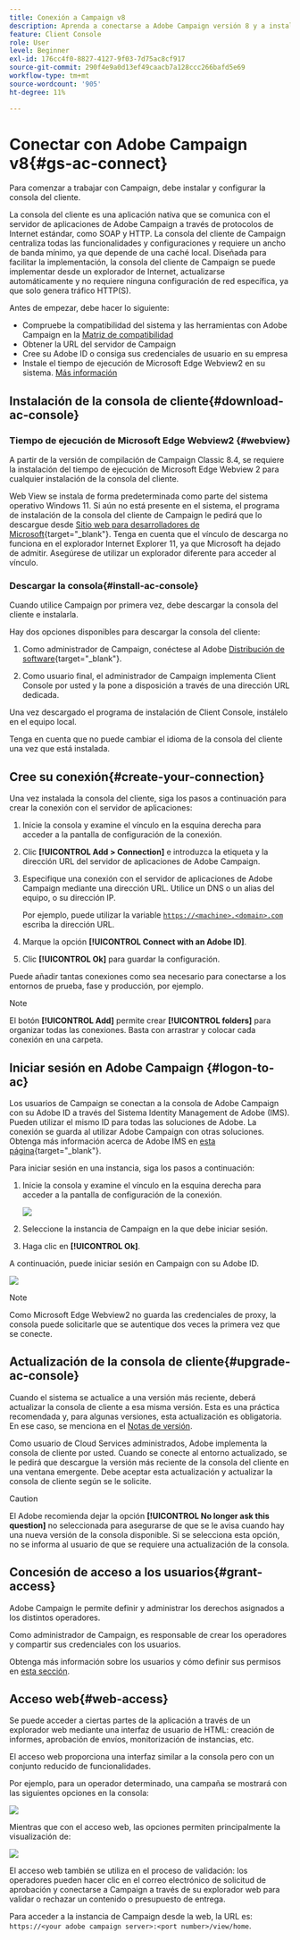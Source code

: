 ```yaml
---
title: Conexión a Campaign v8
description: Aprenda a conectarse a Adobe Campaign versión 8 y a instalar la consola en su equipo para disfrutar de un acceso más sencillo.
feature: Client Console
role: User
level: Beginner
exl-id: 176cc4f0-8827-4127-9f03-7d75ac8cf917
source-git-commit: 290f4e9a0d13ef49caacb7a128ccc266bafd5e69
workflow-type: tm+mt
source-wordcount: '905'
ht-degree: 11%

---
```


# Conectar con Adobe Campaign v8{#gs-ac-connect}

Para comenzar a trabajar con Campaign, debe instalar y configurar la consola del cliente.

La consola del cliente es una aplicación nativa que se comunica con el servidor de aplicaciones de Adobe Campaign a través de protocolos de Internet estándar, como SOAP y HTTP. La consola del cliente de Campaign centraliza todas las funcionalidades y configuraciones y requiere un ancho de banda mínimo, ya que depende de una caché local. Diseñada para facilitar la implementación, la consola del cliente de Campaign se puede implementar desde un explorador de Internet, actualizarse automáticamente y no requiere ninguna configuración de red específica, ya que solo genera tráfico HTTP(S).

Antes de empezar, debe hacer lo siguiente:

* Compruebe la compatibilidad del sistema y las herramientas con Adobe Campaign en la [Matriz de compatibilidad](compatibility-matrix.md)
* Obtener la URL del servidor de Campaign
* Cree su Adobe ID o consiga sus credenciales de usuario en su empresa
* Instale el tiempo de ejecución de Microsoft Edge Webview2 en su sistema. [Más información](#webview)

## Instalación de la consola de cliente{#download-ac-console}

### Tiempo de ejecución de Microsoft Edge Webview2 {#webview}

A partir de la versión de compilación de Campaign Classic 8.4, se requiere la instalación del tiempo de ejecución de Microsoft Edge Webview 2 para cualquier instalación de la consola del cliente.

Web View se instala de forma predeterminada como parte del sistema operativo Windows 11. Si aún no está presente en el sistema, el programa de instalación de la consola del cliente de Campaign le pedirá que lo descargue desde [Sitio web para desarrolladores de Microsoft](http://www.adobe.com/go/acc-ms-webview2-runtime-download_es){target="_blank"}. Tenga en cuenta que el vínculo de descarga no funciona en el explorador Internet Explorer 11, ya que Microsoft ha dejado de admitir. Asegúrese de utilizar un explorador diferente para acceder al vínculo.

### Descargar la consola{#install-ac-console}

Cuando utilice Campaign por primera vez, debe descargar la consola del cliente e instalarla.

Hay dos opciones disponibles para descargar la consola del cliente:

1. Como administrador de Campaign, conéctese al Adobe [Distribución de software](https://experience.adobe.com/#/downloads/content/software-distribution/es/campaign.html){target="_blank"}.

1. Como usuario final, el administrador de Campaign implementa Client Console por usted y la pone a disposición a través de una dirección URL dedicada.

Una vez descargado el programa de instalación de Client Console, instálelo en el equipo local.

Tenga en cuenta que no puede cambiar el idioma de la consola del cliente una vez que está instalada.

## Cree su conexión{#create-your-connection}

Una vez instalada la consola del cliente, siga los pasos a continuación para crear la conexión con el servidor de aplicaciones:

1. Inicie la consola y examine el vínculo en la esquina derecha para acceder a la pantalla de configuración de la conexión.

1. Clic **[!UICONTROL Add > Connection]** e introduzca la etiqueta y la dirección URL del servidor de aplicaciones de Adobe Campaign.

1. Especifique una conexión con el servidor de aplicaciones de Adobe Campaign mediante una dirección URL. Utilice un DNS o un alias del equipo, o su dirección IP.

   Por ejemplo, puede utilizar la variable [`https://<machine>.<domain>.com`](https://myserver.adobe.com) escriba la dirección URL.

1. Marque la opción **[!UICONTROL Connect with an Adobe ID]**.

1. Clic **[!UICONTROL Ok]** para guardar la configuración.

Puede añadir tantas conexiones como sea necesario para conectarse a los entornos de prueba, fase y producción, por ejemplo.

>[!NOTE]
>
>El botón **[!UICONTROL Add]** permite crear **[!UICONTROL folders]** para organizar todas las conexiones. Basta con arrastrar y colocar cada conexión en una carpeta.

## Iniciar sesión en Adobe Campaign {#logon-to-ac}

Los usuarios de Campaign se conectan a la consola de Adobe Campaign con su Adobe ID a través del Sistema Identity Management de Adobe (IMS). Pueden utilizar el mismo ID para todas las soluciones de Adobe. La conexión se guarda al utilizar Adobe Campaign con otras soluciones. Obtenga más información acerca de Adobe IMS en [esta página](https://helpx.adobe.com/es/enterprise/using/identity.html){target="_blank"}.

Para iniciar sesión en una instancia, siga los pasos a continuación:

1. Inicie la consola y examine el vínculo en la esquina derecha para acceder a la pantalla de configuración de la conexión.

   ![](assets/connectToCampaign.png)

1. Seleccione la instancia de Campaign en la que debe iniciar sesión.

1. Haga clic en **[!UICONTROL Ok]**.

A continuación, puede iniciar sesión en Campaign con su Adobe ID.

![](assets/adobeID.png)

>[!NOTE]
>
>Como Microsoft Edge Webview2 no guarda las credenciales de proxy, la consola puede solicitarle que se autentique dos veces la primera vez que se conecte.

## Actualización de la consola de cliente{#upgrade-ac-console}

Cuando el sistema se actualice a una versión más reciente, deberá actualizar la consola de cliente a esa misma versión. Esta es una práctica recomendada y, para algunas versiones, esta actualización es obligatoria. En ese caso, se menciona en el [Notas de versión](release-notes.md).

Como usuario de Cloud Services administrados, Adobe implementa la consola de cliente por usted. Cuando se conecte al entorno actualizado, se le pedirá que descargue la versión más reciente de la consola del cliente en una ventana emergente. Debe aceptar esta actualización y actualizar la consola de cliente según se le solicite.

>[!CAUTION]
>
>El Adobe recomienda dejar la opción **[!UICONTROL No longer ask this question]** no seleccionada para asegurarse de que se le avisa cuando hay una nueva versión de la consola disponible. Si se selecciona esta opción, no se informa al usuario de que se requiere una actualización de la consola.


## Concesión de acceso a los usuarios{#grant-access}

Adobe Campaign le permite definir y administrar los derechos asignados a los distintos operadores.

Como administrador de Campaign, es responsable de crear los operadores y compartir sus credenciales con los usuarios.

Obtenga más información sobre los usuarios y cómo definir sus permisos en [esta sección](gs-permissions.md).


## Acceso web{#web-access}

Se puede acceder a ciertas partes de la aplicación a través de un explorador web mediante una interfaz de usuario de HTML: creación de informes, aprobación de envíos, monitorización de instancias, etc.

El acceso web proporciona una interfaz similar a la consola pero con un conjunto reducido de funcionalidades.

Por ejemplo, para un operador determinado, una campaña se mostrará con las siguientes opciones en la consola:

![](assets/campaign-from-console.png)

Mientras que con el acceso web, las opciones permiten principalmente la visualización de:

![](assets/campaign-from-web.png)

El acceso web también se utiliza en el proceso de validación: los operadores pueden hacer clic en el correo electrónico de solicitud de aprobación y conectarse a Campaign a través de su explorador web para validar o rechazar un contenido o presupuesto de entrega.

Para acceder a la instancia de Campaign desde la web, la URL es:  `https://<your adobe campaign server>:<port number>/view/home`.
